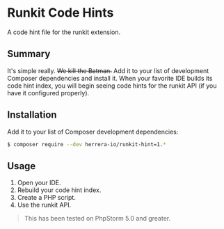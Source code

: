 Runkit Code Hints
=================

A code hint file for the runkit extension.

Summary
-------

It's simple really. <s>We kill the Batman.</s> Add it to your list of development Composer dependencies and install it. When your favorite IDE builds its code hint index, you will begin seeing code hints for the runkit API (if you have it configured properly).

Installation
------------

Add it to your list of Composer development dependencies:

```sh
$ composer require --dev herrera-io/runkit-hint=1.*
```

Usage
-----

1. Open your IDE.
2. Rebuild your code hint index.
3. Create a PHP script.
4. Use the runkit API.

> This has been tested on PhpStorm 5.0 and greater.
